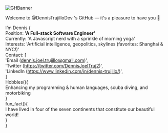 <!-- - 👋 Hi, I’m @DennisTrujilloDev
- 👀 I’m interested in geopolitics, the future of artificial intelligence, maps, and skylines (favorites: Shanghai & NYC!). 
- 🌱 I’m currently learning Javascript (& LOVIN' it!) and the study methods that work best for me. Additionally, I am always working on my French-language and yoga skills. 
- Interesting facts about me: I practiced Capoeira — a Brazilian martial art disguised as a dance — for several years, and have lived in four of the seven continents that make up our beautiful world. 
- My hobbies include: swimming and snorkeling, biking, practicing (spoken & programming) languages. 
- 💞️ I’m looking to collaborate on open source projects. Any suggestions? 
- 📫 How to reach me: Email (dennis.joel.trujillo@gmail.com), Twitter (https://twitter.com/DennisJoelTruj2), or LinkedIn (https://www.linkedin.com/in/dennis-trujillo/) -->

![GHBanner](https://user-images.githubusercontent.com/98935149/169903526-2c6150d6-81b4-43ba-8699-4cde93bf0307.png)


Welcome to @DennisTrujilloDev 's GitHub — it's a pleasure to have you 👋 <br>

I’m Dennis {<br>
		Position:   <strong>'A Full-stack Software Engineer'</strong> <br>
		Currently:   'A Javascript nerd with a sprinkle of morning yoga' <br>
		Interests:   'Artificial intelligence, geopolitics, skylines (favorites: Shanghai & NYC!)' <br>
		Contact: [ <br>
   			'Email (dennis.joel.trujillo@gmail.com)',<br>
   			'Twitter (https://twitter.com/DennisJoelTruj2)',<br>
   			'LinkedIn (https://www.linkedin.com/in/dennis-trujillo/)',<br>
   			]<br>
		Hobbies(){ <br>
		Enhancing my programming & human languages, scuba diving, and motorbiking<br>
		}<br>
		fun_fact(){<br>
		I have lived in four of the seven continents that constitute our beautiful world!<br>
		}<br>
}


<!--    future ambitions():
    I will use my experience in education and software development 
   	to manage a team of software engineers 
    } -->
<!---
DennisTrujilloDev/DennisTrujilloDev is a ✨ special ✨ repository because its `README.md` (this file) appears on your GitHub profile.
You can click the Preview link to take a look at your changes.
--->
